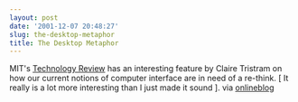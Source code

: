 ```yaml
---
layout: post
date: '2001-12-07 20:48:27'
slug: the-desktop-metaphor
title: The Desktop Metaphor
---
```


MIT's [Technology Review](http://www.techreview.com/magazine/dec01/tristram.asp) has an interesting feature by Claire Tristram on how our current notions of computer interface are in need of a re-think. \[ It really is a lot more interesting than I just made it sound \]. via [onlineblog](http://www.onlineblog.com/)